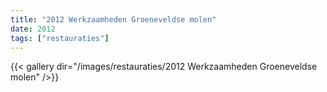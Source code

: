 ```yaml
---
title: "2012 Werkzaamheden Groeneveldse molen"
date: 2012
tags: ["restauraties"]
---
```


{{< gallery dir="/images/restauraties/2012 Werkzaamheden Groeneveldse molen" />}}
